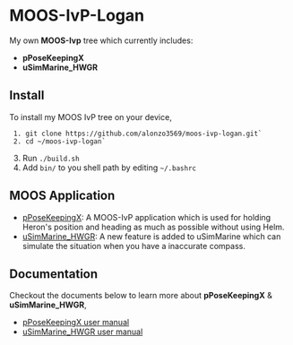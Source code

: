 # **MOOS-IvP-Logan**

My own **MOOS-Ivp** tree which currently includes:

 - **pPoseKeepingX**
 - **uSimMarine_HWGR**

## Install

To install my MOOS IvP tree on your device,
```shell
 1. git clone https://github.com/alonzo3569/moos-ivp-logan.git`
 2. cd ~/moos-ivp-logan`
```
 3. Run `./build.sh`
 4. Add `bin/` to you shell path by editing `~/.bashrc`

## MOOS Application

 * [pPoseKeepingX][1]: A MOOS-IvP application which is used for holding Heron's position and heading as much as possible without using Helm.
 * [uSimMarine_HWGR][2]: A new feature is added to uSimMarine which can simulate the situation when you have a inaccurate compass.

## Documentation

Checkout the documents below to learn more about **pPoseKeepingX** & **uSimMarine_HWGR**,

 * [pPoseKeepingX user manual][3]
 * [uSimMarine_HWGR user manual][4]

[1]:    https://github.com/alonzo3569/moos-ivp-logan/tree/master/src/pPoseKeepingX
[2]:    https://github.com/alonzo3569/moos-ivp-logan/tree/master/src/uSimMarineX_HWGR
[3]:    https://github.com/alonzo3569/moos-ivp-logan/tree/master/docs/pPoseKeeping_usermanual.pdf
[4]:    https://github.com/alonzo3569/moos-ivp-logan/tree/master/docs/uSimMarine_usermanual_v2.pdf

